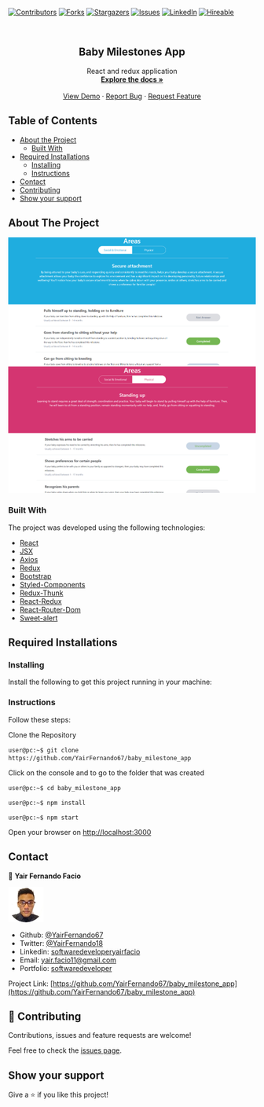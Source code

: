 [![Contributors][contributors-shield]][contributors-url]
[![Forks][forks-shield]][forks-url]
[![Stargazers][stars-shield]][stars-url]
[![Issues][issues-shield]][issues-url]
[![LinkedIn][linkedin-shield2]][linkedin-url2]
[![Hireable][hireable]][hireable-url]

<!-- PROJECT LOGO -->
<br />
<p align="center">
 <h2 align="center"> Baby Milestones App </h2>

  <p align="center">
    React and redux application
    <br />
    <a href="https://github.com/YairFernando67/baby_milestone_app"><strong>Explore the docs »</strong></a>
    <br />
    <br />
    <a href="https://github.com/YairFernando67/baby_milestone_app">View Demo</a>
    ·
    <a href="https://github.com/YairFernando67/baby_milestone_app/issues">Report Bug</a>
    ·
    <a href="https://github.com/YairFernando67/baby_milestone_app/issues">Request Feature</a>
  </p>

</p>

## Table of Contents
* [About the Project](#about-the-project)
  * [Built With](#built-with)
* [Required Installations](#Required-Installations)
  * [Installing](#Installing)
  * [Instructions](#Instructions)
* [Contact](#contact)
* [Contributing](#Contributing)
* [Show your support](#Show-your-support)

## About The Project

![Screenshot Image](public/logoRepo.PNG) 
![Screenshot Image](public/logoRepo3.PNG) 

### Built With
The project was developed using the following technologies:
- [React](https://es.reactjs.org/)
- [JSX](https://reactjs.org/docs/introducing-jsx.html)
- [Axios](https://github.com/axios/axios)
- [Redux](https://github.com/reduxjs/redux)
- [Bootstrap](https://getbootstrap.com/docs/4.3/getting-started/introduction/)
- [Styled-Components](https://www.styled-components.com/)
- [Redux-Thunk](https://github.com/reduxjs/redux-thunk)
- [React-Redux](https://github.com/reduxjs/react-redux)
- [React-Router-Dom](https://github.com/ReactTraining/react-router/tree/master/packages/react-router-dom)
- [Sweet-alert](https://sweetalert2.github.io/)

## Required Installations

### Installing

<p>Install the following to get this project running in your machine:</p>

### Instructions

<p>Follow these steps:</p>

Clone the Repository

```Shell
user@pc:~$ git clone https://github.com/YairFernando67/baby_milestone_app
```

Click on the console and to go to the folder that was created

```Shell
user@pc:~$ cd baby_milestone_app
```

```
user@pc:~$ npm install
```

```
user@pc:~$ npm start
```

Open your browser on [http://localhost:3000](http://localhost:3000)

## Contact

👤 **Yair Fernando Facio**

<a href="https://yairfernando67.github.io/Portfolio/" target="_blank">
    
  ![Screenshot Image](public/logo.jpg) 

</a>

- Github: [@YairFernando67](https://github.com/YairFernando67)
- Twitter: [@YairFernando18](https://twitter.com/YairFernando18)
- Linkedin: [softwaredeveloperyairfacio](https://www.linkedin.com/in/softwaredeveloperyairfacio/)
- Email: [yair.facio11@gmail.com](https://mail.google.com/mail/?view=cm&fs=1&tf=1&to=yair.facio11@gmail.com)
- Portfolio: [softwaredeveloper](https://yairfernando67.github.io/Portfolio/)

<p align="center">

  Project Link: [https://github.com/YairFernando67/baby_milestone_app](https://github.com/YairFernando67/baby_milestone_app)

</p>

## 🤝 Contributing

Contributions, issues and feature requests are welcome!

Feel free to check the [issues page](https://github.com/YairFernando67/baby_milestone_app/issues).

## Show your support

Give a ⭐️ if you like this project!

<!-- MARKDOWN LINKS & IMAGES -->
[contributors-shield]: https://img.shields.io/github/contributors/YairFernando67/baby_milestone_app.svg?style=flat-square
[contributors-url]: https://github.com/YairFernando67/baby_milestone_app/graphs/contributors
[forks-shield]: https://img.shields.io/github/forks/YairFernando67/baby_milestone_app.svg?style=flat-square
[forks-url]: https://github.com/YairFernando67/baby_milestone_app/network/members
[stars-shield]: https://img.shields.io/github/stars/YairFernando67/baby_milestone_app.svg?style=flat-square
[stars-url]: https://github.com/YairFernando67/baby_milestone_app/stargazers
[issues-shield]: https://img.shields.io/github/issues/YairFernando67/baby_milestone_app.svg?style=flat-square
[issues-url]: https://github.com/YairFernando67/baby_milestone_app/issues
[license-shield]: https://img.shields.io/github/license/YairFernando67/baby_milestone_app.svg?style=flat-square
[license-url]: https://github.com/YairFernando67/baby_milestone_app/blob/master/LICENSE.txt
[linkedin-shield2]: https://img.shields.io/badge/-LinkedIn-black.svg?style=flat-square&logo=linkedin&colorB=555
[linkedin-url2]: https://www.linkedin.com/in/softwaredeveloperyairfacio/
[hireable]: https://cdn.rawgit.com/hiendv/hireable/master/styles/flat/yes.svg
[hireable-url]: https://www.linkedin.com/in/softwaredeveloperyairfacio/